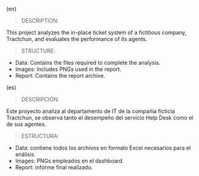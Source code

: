 (en)

> DESCRIPTION:

This project analyzes the in-place ticket system of a fictitious company, Tractchun, and evaluates the performance of its agents.

> STRUCTURE:

- Data: Contains the files required to complete the analysis.
- Images: Includes PNGs used in the report.
- Report: Contains the report archive. 


(es)

> DESCRIPCIÓN:

Este proyecto analiza al departamento de IT de la compañía ficticia Tractchun, se observa tanto el desempeño del servicio Help Desk como el de sus agentes. 

> ESTRUCTURA:

- Data: contiene todos los archivos en formato Excel necesarios para el análisis. 
- Images: PNGs empleados en el dashboard.
- Report: informe final realizado. 